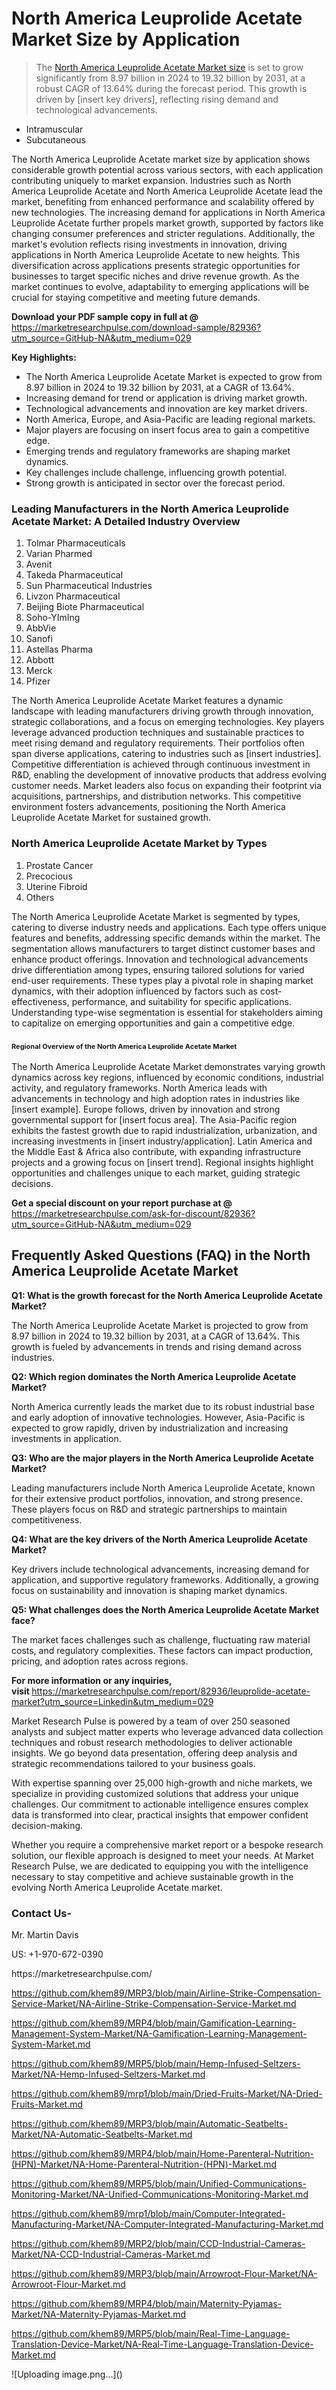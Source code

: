 <h1>North America Leuprolide Acetate Market&nbsp;Size by Application</h1><blockquote><p>The <a href="https://marketresearchpulse.com/download-sample/82936?utm_source=GitHub-NA&amp;utm_medium=029">North America Leuprolide Acetate Market size</a> is set to grow significantly from 8.97 billion in 2024 to 19.32 billion by 2031, at a robust CAGR of 13.64% during the forecast period. This growth is driven by [insert key drivers], reflecting rising demand and technological advancements.</p></blockquote><ul><li>Intramuscular<li> Subcutaneous</li></ul><p>The North America Leuprolide Acetate market size by application shows considerable growth potential across various sectors, with each application contributing uniquely to market expansion. Industries such as North America Leuprolide Acetate and North America Leuprolide Acetate lead the market, benefiting from enhanced performance and scalability offered by new technologies. The increasing demand for applications in North America Leuprolide Acetate further propels market growth, supported by factors like changing consumer preferences and stricter regulations. Additionally, the market's evolution reflects rising investments in innovation, driving applications in North America Leuprolide Acetate to new heights. This diversification across applications presents strategic opportunities for businesses to target specific niches and drive revenue growth. As the market continues to evolve, adaptability to emerging applications will be crucial for staying competitive and meeting future demands.</p><p><strong>Download your PDF sample copy in full at @ </strong><a href="https://marketresearchpulse.com/download-sample/82936?utm_source=GitHub-NA&amp;utm_medium=029">https://marketresearchpulse.com/download-sample/82936?utm_source=GitHub-NA&amp;utm_medium=029</a></p><p><strong>Key Highlights: </strong></p><ul><li>The North America Leuprolide Acetate Market is expected to grow from 8.97 billion in 2024 to 19.32 billion by 2031, at a CAGR of 13.64%.</li><li>Increasing demand for trend or application is driving market growth.</li><li>Technological advancements and innovation are key market drivers.</li><li>North America, Europe, and Asia-Pacific are leading regional markets.</li><li>Major players are focusing on insert focus area to gain a competitive edge.</li><li>Emerging trends and regulatory frameworks are shaping market dynamics.</li><li>Key challenges include challenge, influencing growth potential.</li><li>Strong growth is anticipated in sector over the forecast period.</li></ul><h3>Leading Manufacturers in the North America Leuprolide Acetate Market: A Detailed Industry Overview</h3><ol><li>Tolmar Pharmaceuticals</li><li>Varian Pharmed</li><li>Avenit</li><li>Takeda Pharmaceutical</li><li>Sun Pharmaceutical Industries</li><li>Livzon Pharmaceutical</li><li>Beijing Biote Pharmaceutical</li><li>Soho-YImIng</li><li>AbbVie</li><li>Sanofi</li><li>Astellas Pharma</li><li>Abbott</li><li>Merck</li><li>Pfizer</li></ol><div class="flex max-w-full flex-col flex-grow"><div class="min-h-8 text-message flex w-full flex-col items-end gap-2 whitespace-normal break-words [.text-message+&amp;]:mt-5" dir="auto" data-message-author-role="assistant" data-message-id="fd8432e4-4910-450d-b182-61b7bfb0a01f" data-message-model-slug="gpt-4o"><div class="flex w-full flex-col gap-1 empty:hidden first:pt-[3px]"><div class="markdown prose w-full break-words dark:prose-invert light"><p>The North America Leuprolide Acetate Market features a dynamic landscape with leading manufacturers driving growth through innovation, strategic collaborations, and a focus on emerging technologies. Key players leverage advanced production techniques and sustainable practices to meet rising demand and regulatory requirements. Their portfolios often span diverse applications, catering to industries such as [insert industries]. Competitive differentiation is achieved through continuous investment in R&amp;D, enabling the development of innovative products that address evolving customer needs. Market leaders also focus on expanding their footprint via acquisitions, partnerships, and distribution networks. This competitive environment fosters advancements, positioning the North America Leuprolide Acetate Market for sustained growth.</p></div></div></div></div><h3>North America Leuprolide Acetate Market by Types</h3><ol><li>Prostate Cancer<li> Precocious<li> Uterine Fibroid<li> Others</li></ol><div class="flex max-w-full flex-col flex-grow"><div class="min-h-8 text-message flex w-full flex-col items-end gap-2 whitespace-normal break-words [.text-message+&amp;]:mt-5" dir="auto" data-message-author-role="assistant" data-message-id="084470be-0bb7-4664-bddf-5156b4f41249" data-message-model-slug="gpt-4o-mini"><div class="flex w-full flex-col gap-1 empty:hidden first:pt-[3px]"><div class="markdown prose w-full break-words dark:prose-invert light"><p>The North America Leuprolide Acetate Market is segmented by types, catering to diverse industry needs and applications. Each type offers unique features and benefits, addressing specific demands within the market. The segmentation allows manufacturers to target distinct customer bases and enhance product offerings. Innovation and technological advancements drive differentiation among types, ensuring tailored solutions for varied end-user requirements. These types play a pivotal role in shaping market dynamics, with their adoption influenced by factors such as cost-effectiveness, performance, and suitability for specific applications. Understanding type-wise segmentation is essential for stakeholders aiming to capitalize on emerging opportunities and gain a competitive edge.</p></div></div></div></div><h3><span style="font-size: 11px;">Regional Overview of the North America Leuprolide Acetate Market</span></h3><div class="flex max-w-full flex-col flex-grow"><div class="min-h-8 text-message flex w-full flex-col items-end gap-2 whitespace-normal break-words [.text-message+&amp;]:mt-5" dir="auto" data-message-author-role="assistant" data-message-id="e9038762-ce64-4e30-91c9-9bd413514231" data-message-model-slug="gpt-4o-mini"><div class="flex w-full flex-col gap-1 empty:hidden first:pt-[3px]"><div class="markdown prose w-full break-words dark:prose-invert light"><p>The North America Leuprolide Acetate Market demonstrates varying growth dynamics across key regions, influenced by economic conditions, industrial activity, and regulatory frameworks. North America leads with advancements in technology and high adoption rates in industries like [insert example]. Europe follows, driven by innovation and strong governmental support for [insert focus area]. The Asia-Pacific region exhibits the fastest growth due to rapid industrialization, urbanization, and increasing investments in [insert industry/application]. Latin America and the Middle East &amp; Africa also contribute, with expanding infrastructure projects and a growing focus on [insert trend]. Regional insights highlight opportunities and challenges unique to each market, guiding strategic decisions.</p></div></div></div></div><p><strong>Get a special discount on your report purchase at @ </strong><a href="https://marketresearchpulse.com/ask-for-discount/82936?utm_source=GitHub-NA&amp;utm_medium=029">https://marketresearchpulse.com/ask-for-discount/82936?utm_source=GitHub-NA&amp;utm_medium=029</a></p><h2>Frequently Asked Questions (FAQ) in the North America Leuprolide Acetate Market</h2><p><strong>Q1: What is the growth forecast for the North America Leuprolide Acetate Market?</strong></p><p>The North America Leuprolide Acetate Market is projected to grow from 8.97 billion in 2024 to 19.32 billion by 2031, at a CAGR of 13.64%. This growth is fueled by advancements in trends and rising demand across industries.</p><p><strong>Q2: Which region dominates the North America Leuprolide Acetate Market?</strong></p><p>North America currently leads the market due to its robust industrial base and early adoption of innovative technologies. However, Asia-Pacific is expected to grow rapidly, driven by industrialization and increasing investments in application.</p><p><strong>Q3: Who are the major players in the North America Leuprolide Acetate Market?</strong></p><p>Leading manufacturers include North America Leuprolide Acetate, known for their extensive product portfolios, innovation, and strong presence. These players focus on R&amp;D and strategic partnerships to maintain competitiveness.</p><p><strong>Q4: What are the key drivers of the North America Leuprolide Acetate Market?</strong></p><p>Key drivers include technological advancements, increasing demand for application, and supportive regulatory frameworks. Additionally, a growing focus on sustainability and innovation is shaping market dynamics.</p><p><strong>Q5: What challenges does the North America Leuprolide Acetate Market face?</strong></p><p>The market faces challenges such as challenge, fluctuating raw material costs, and regulatory complexities. These factors can impact production, pricing, and adoption rates across regions.</p><p><strong>For more information or any inquiries, visit&nbsp;</strong><a href="https://marketresearchpulse.com/report/82936/leuprolide-acetate-market?utm_source=Linkedin&utm_medium=029">https://marketresearchpulse.com/report/82936/leuprolide-acetate-market?utm_source=Linkedin&utm_medium=029</a></p><p>Market Research Pulse is powered by a team of over 250 seasoned analysts and subject matter experts who leverage advanced data collection techniques and robust research methodologies to deliver actionable insights. We go beyond data presentation, offering deep analysis and strategic recommendations tailored to your business goals.</p><p>With expertise spanning over 25,000 high-growth and niche markets, we specialize in providing customized solutions that address your unique challenges. Our commitment to actionable intelligence ensures complex data is transformed into clear, practical insights that empower confident decision-making.</p><p>Whether you require a comprehensive market report or a bespoke research solution, our flexible approach is designed to meet your needs. At Market Research Pulse, we are dedicated to equipping you with the intelligence necessary to stay competitive and achieve sustainable growth in the evolving North America Leuprolide Acetate market.</p><h3><strong>Contact Us-</strong></h3><p>Mr. Martin Davis</p><p>US: +1-970-672-0390</p><p>https://marketresearchpulse.com/</p><p><a href="https://github.com/khem89/MRP3/blob/main/Airline-Strike-Compensation-Service-Market/NA-Airline-Strike-Compensation-Service-Market.md">https://github.com/khem89/MRP3/blob/main/Airline-Strike-Compensation-Service-Market/NA-Airline-Strike-Compensation-Service-Market.md</a></p><p><a href="https://github.com/khem89/MRP4/blob/main/Gamification-Learning-Management-System-Market/NA-Gamification-Learning-Management-System-Market.md">https://github.com/khem89/MRP4/blob/main/Gamification-Learning-Management-System-Market/NA-Gamification-Learning-Management-System-Market.md</a></p><p><a href="https://github.com/khem89/MRP5/blob/main/Hemp-Infused-Seltzers-Market/NA-Hemp-Infused-Seltzers-Market.md">https://github.com/khem89/MRP5/blob/main/Hemp-Infused-Seltzers-Market/NA-Hemp-Infused-Seltzers-Market.md</a></p><p><a href="https://github.com/khem89/mrp1/blob/main/Dried-Fruits-Market/NA-Dried-Fruits-Market.md">https://github.com/khem89/mrp1/blob/main/Dried-Fruits-Market/NA-Dried-Fruits-Market.md</a></p><p><a href="https://github.com/khem89/MRP3/blob/main/Automatic-Seatbelts-Market/NA-Automatic-Seatbelts-Market.md">https://github.com/khem89/MRP3/blob/main/Automatic-Seatbelts-Market/NA-Automatic-Seatbelts-Market.md</a></p><p><a href="https://github.com/khem89/MRP4/blob/main/Home-Parenteral-Nutrition-(HPN)-Market/NA-Home-Parenteral-Nutrition-(HPN)-Market.md">https://github.com/khem89/MRP4/blob/main/Home-Parenteral-Nutrition-(HPN)-Market/NA-Home-Parenteral-Nutrition-(HPN)-Market.md</a></p><p><a href="https://github.com/khem89/MRP5/blob/main/Unified-Communications-Monitoring-Market/NA-Unified-Communications-Monitoring-Market.md">https://github.com/khem89/MRP5/blob/main/Unified-Communications-Monitoring-Market/NA-Unified-Communications-Monitoring-Market.md</a></p><p><a href="https://github.com/khem89/mrp1/blob/main/Computer-Integrated-Manufacturing-Market/NA-Computer-Integrated-Manufacturing-Market.md">https://github.com/khem89/mrp1/blob/main/Computer-Integrated-Manufacturing-Market/NA-Computer-Integrated-Manufacturing-Market.md</a></p><p><a href="https://github.com/khem89/MRP2/blob/main/CCD-Industrial-Cameras-Market/NA-CCD-Industrial-Cameras-Market.md">https://github.com/khem89/MRP2/blob/main/CCD-Industrial-Cameras-Market/NA-CCD-Industrial-Cameras-Market.md</a></p><p><a href="https://github.com/khem89/MRP3/blob/main/Arrowroot-Flour-Market/NA-Arrowroot-Flour-Market.md">https://github.com/khem89/MRP3/blob/main/Arrowroot-Flour-Market/NA-Arrowroot-Flour-Market.md</a></p><p><a href="https://github.com/khem89/MRP4/blob/main/Maternity-Pyjamas-Market/NA-Maternity-Pyjamas-Market.md">https://github.com/khem89/MRP4/blob/main/Maternity-Pyjamas-Market/NA-Maternity-Pyjamas-Market.md</a></p><p><a href="https://github.com/khem89/MRP5/blob/main/Real-Time-Language-Translation-Device-Market/NA-Real-Time-Language-Translation-Device-Market.md">https://github.com/khem89/MRP5/blob/main/Real-Time-Language-Translation-Device-Market/NA-Real-Time-Language-Translation-Device-Market.md</a></p>
![Uploading image.png…]()
